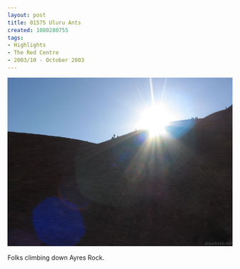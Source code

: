 ```yaml
---
layout: post
title: 01575 Uluru Ants
created: 1080280755
tags:
- Highlights
- The Red Centre
- 2003/10 - October 2003
---
```


<img src="/image/images/img_1575-382.jpg"/>

Folks climbing down Ayres Rock.
